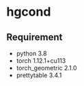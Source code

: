 # hgcond


## Requirement
* python       3.8
* torch     1.12.1+cu113
* torch_geometric       2.1.0
* prettytable 3.4.1
